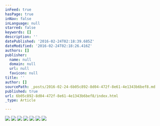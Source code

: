```yaml
---
inFeed: true
hasPage: true
inNav: false
inLanguage: null
starred: false
keywords: []
description: ''
datePublished: '2016-02-24T02:18:39.685Z'
dateModified: '2016-02-24T02:18:26.416Z'
authors: []
publisher:
  name: null
  domain: null
  url: null
  favicon: null
title: ''
author: []
sourcePath: _posts/2016-02-24-6b05c892-8d04-472f-8e61-4e1343b6bef8.md
published: true
url: 6b05c892-8d04-472f-8e61-4e1343b6bef8/index.html
_type: Article

---
```

![](https://the-grid-user-content.s3-us-west-2.amazonaws.com/cf7de81d-1454-44b7-8d72-631c5280d19e.jpg)
![](https://the-grid-user-content.s3-us-west-2.amazonaws.com/aab018c0-5715-4bf7-b542-5d8af1ddc8ac.jpg)
![](https://the-grid-user-content.s3-us-west-2.amazonaws.com/6d62e4cb-81c2-41b8-ab48-1bbf38ad0a3b.jpg)
![](https://the-grid-user-content.s3-us-west-2.amazonaws.com/627f19ce-baea-463c-8f38-3a2b185190b4.jpg)
![](https://the-grid-user-content.s3-us-west-2.amazonaws.com/46bf313f-4746-49dd-9ee0-4929bde8f42b.jpg)
![](https://the-grid-user-content.s3-us-west-2.amazonaws.com/02c90689-27a9-4d33-b153-942ccd5bb878.jpg)
![](https://the-grid-user-content.s3-us-west-2.amazonaws.com/fcd5358a-4b33-4de3-814c-6b4ed9150f2f.jpg)